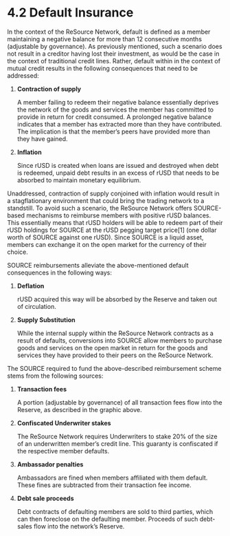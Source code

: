 # 4.2 Default Insurance

In the context of the ReSource Network, default is defined as a member maintaining a negative balance for more than 12 consecutive months (adjustable by governance). As previously mentioned, such a scenario does not result in a creditor having lost their investment, as would be the case in the context of traditional credit lines. Rather, default within in the context of mutual credit results in the following consequences that need to be addressed:

1.  **Contraction of supply**

    A member failing to redeem their negative balance essentially deprives the network of the goods and services the member has committed to provide in return for credit consumed. A prolonged negative balance indicates that a member has extracted more than they have contributed. The implication is that the member’s peers have provided more than they have gained.
2.  **Inflation**

    Since rUSD is created when loans are issued and destroyed when debt is redeemed, unpaid debt results in an excess of rUSD that needs to be absorbed to maintain monetary equilibrium.

Unaddressed, contraction of supply conjoined with inflation would result in a stagflationary environment that could bring the trading network to a standstill. To avoid such a scenario, the ReSource Network offers SOURCE-based mechanisms to reimburse members with positive rUSD balances. This essentially means that rUSD holders will be able to redeem part of their rUSD holdings for SOURCE at the rUSD pegging target price\[1] (one dollar worth of SOURCE against one rUSD). Since SOURCE is a liquid asset, members can exchange it on the open market for the currency of their choice.

SOURCE reimbursements alleviate the above-mentioned default consequences in the following ways:

1.  **Deflation**

    rUSD acquired this way will be absorbed by the Reserve and taken out of circulation.
2.  **Supply Substitution**

    While the internal supply within the ReSource Network contracts as a result of defaults, conversions into SOURCE allow members to purchase goods and services on the open market in return for the goods and services they have provided to their peers on the ReSource Network.

The SOURCE required to fund the above-described reimbursement scheme stems from the following sources:

1.  **Transaction fees**

    A portion (adjustable by governance) of all transaction fees flow into the Reserve, as described in the graphic above.
2.  **Confiscated Underwriter stakes**

    The ReSource Network requires Underwriters to stake 20% of the size of an underwritten member’s credit line. This guaranty is confiscated if the respective member defaults.
3.  &#x20;**Ambassador penalties**

    Ambassadors are fined when members affiliated with them default. These fines are subtracted from their transaction fee income.
4.  **Debt sale proceeds**

    Debt contracts of defaulting members are sold to third parties, which can then foreclose on the defaulting member. Proceeds of such debt-sales flow into the network’s Reserve.

&#x20;&#x20;
